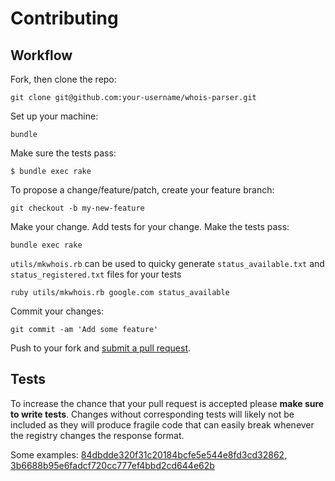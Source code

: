 # Contributing

## Workflow

Fork, then clone the repo:

```shell
git clone git@github.com:your-username/whois-parser.git
```

Set up your machine:

```shell
bundle
```

Make sure the tests pass:

```shell
$ bundle exec rake
```

To propose a change/feature/patch, create your feature branch:

```shell
git checkout -b my-new-feature
```

Make your change. Add tests for your change. Make the tests pass:

```shell
bundle exec rake
```

`utils/mkwhois.rb` can be used to quicky generate `status_available.txt` and `status_registered.txt` files for your tests

```shell
ruby utils/mkwhois.rb google.com status_available
```

Commit your changes:

```shell
git commit -am 'Add some feature'
```

Push to your fork and [submit a pull request](https://github.com/weppos/whois-parser/compare/).

## Tests

To increase the chance that your pull request is accepted please **make sure to write tests**. Changes without corresponding tests will likely not be included as they will produce fragile code that can easily break whenever the registry changes the response format.

Some examples: [84dbdde320f31c20184bcfe5e544e8fd3cd32862](https://github.com/weppos/whois/commit/84dbdde320f31c20184bcfe5e544e8fd3cd32862), [3b6688b95e6fadcf720cc777ef4bbd2cd644e62b](https://github.com/weppos/whois/commit/3b6688b95e6fadcf720cc777ef4bbd2cd644e62b)
